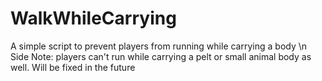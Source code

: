 # WalkWhileCarrying
A simple script to prevent players from running while carrying a body \n
Side Note: players can't run while carrying a pelt or small animal body as well. Will be fixed in the future
